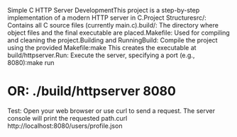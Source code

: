 Simple C HTTP Server DevelopmentThis project is a step-by-step implementation of a modern HTTP server in C.Project Structuresrc/: Contains all C source files (currently main.c).build/: The directory where object files and the final executable are placed.Makefile: Used for compiling and cleaning the project.Building and RunningBuild: Compile the project using the provided Makefile:make
This creates the executable at build/httpserver.Run: Execute the server, specifying a port (e.g., 8080):make run
# OR: ./build/httpserver 8080
Test: Open your web browser or use curl to send a request. The server console will print the requested path.curl http://localhost:8080/users/profile.json
